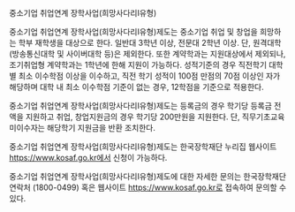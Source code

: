 중소기업 취업연계 장학사업(희망사다리Ⅰ유형)

중소기업 취업연계 장학사업(희망사다리Ⅰ유형)제도는 중소기업 취업 및 창업을 희망하는 학부 재학생을 대상으로 한다. 일반대 3학년 이상, 전문대 2학년 이상. 단, 원격대학(방송통신대학 및 사이버대학 등)은 제외한다. 또한 계약학과는 지원대상에서 제외되나, 조기취업형 계약학과는 1학년에 한해 지원이 가능하다. 성적기준의 경우 직전학기 대학별 최소 이수학점 이상을 이수하고, 직전 학기 성적이 100점 만점의 70점 이상인 자가 해당하며 대학 내 최소 이수학점 기준이 없는 경우, 12학점을 기준으로 적용한다.

중소기업 취업연계 장학사업(희망사다리Ⅰ유형)제도는 등록금의 경우 학기당 등록금 전액을 지원하고 취업, 창업지원금의 경우 학기당 200만원을 지원한다. 단, 직무기초교육 미이수자는 해당학기 지원금을 반환 조치한다.

중소기업 취업연계 장학사업(희망사다리Ⅰ유형)제도는 한국장학재단 누리집 웹사이트 https://www.kosaf.go.kr에서 신청이 가능하다.

중소기업 취업연계 장학사업(희망사다리Ⅰ유형)제도에 대한 자세한 문의는 한국장학재단 연락처 (1800-0499) 혹은 웹사이트 https://www.kosaf.go.kr로 접속하여 문의할 수 있다.